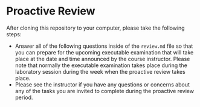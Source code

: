 # Proactive Review

After cloning this repository to your computer, please take the following steps:

- Answer all of the following questions inside of the `review.md` file so that
  you can prepare for the upcoming executable examination that will take place
  at the date and time announced by the course instructor. Please note that
  normally the executable examination takes place during the laboratory session
  during the week when the proactive review takes place.
- Please see the instructor if you have any questions or concerns about any of
  the tasks you are invited to complete during the proactive review period.
